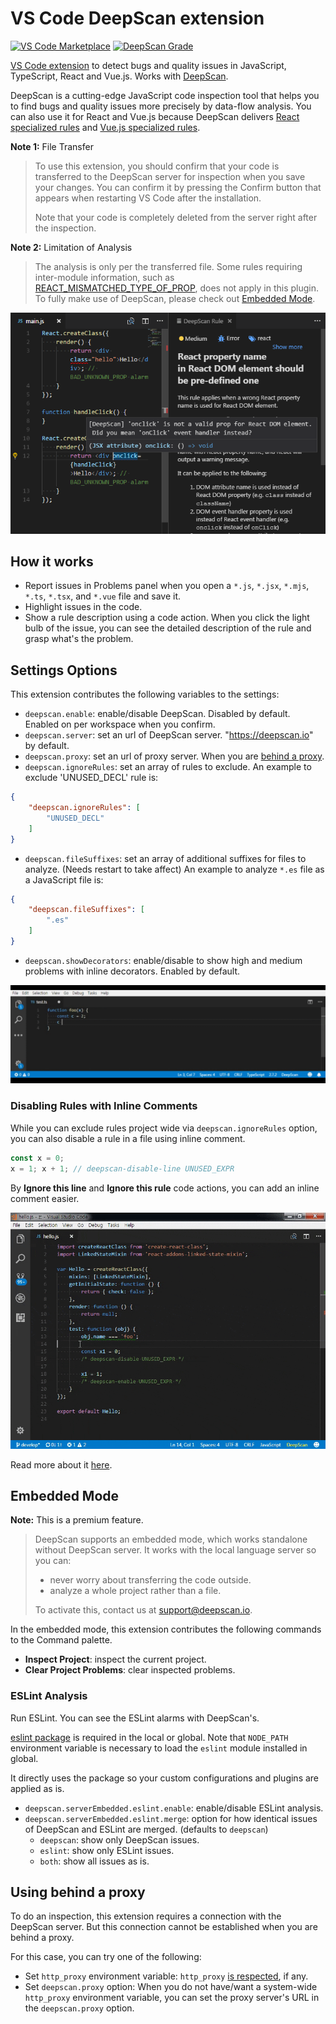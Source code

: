 # VS Code DeepScan extension

[![VS Code Marketplace](https://vsmarketplacebadge.apphb.com/version/DeepScan.vscode-deepscan.svg)](https://marketplace.visualstudio.com/items/DeepScan.vscode-deepscan)
[![DeepScan Grade](https://deepscan.io/api/projects/1808/branches/7873/badge/grade.png)](https://deepscan.io/dashboard/#view=project&pid=1808&bid=7873)

[VS Code extension](https://marketplace.visualstudio.com/items/DeepScan.vscode-deepscan) to detect bugs and quality issues in JavaScript, TypeScript, React and Vue.js. Works with [DeepScan](https://deepscan.io).

DeepScan is a cutting-edge JavaScript code inspection tool that helps you to find bugs and quality issues more precisely by data-flow analysis. You can also use it for React and Vue.js because DeepScan delivers [React specialized rules](https://deepscan.io/docs/rules/#react) and [Vue.js specialized rules](https://deepscan.io/docs/rules/#vue).

**Note 1:** File Transfer
>
> To use this extension, you should confirm that your code is transferred to the DeepScan server for inspection when you save your changes.
> You can confirm it by pressing the Confirm button that appears when restarting VS Code after the installation.
>
> Note that your code is completely deleted from the server right after the inspection.

**Note 2:** Limitation of Analysis
>
> The analysis is only per the transferred file. Some rules requiring inter-module information, such as [REACT_MISMATCHED_TYPE_OF_PROP](https://deepscan.io/docs/rules/react-mismatched-type-of-prop), does not apply in this plugin. To fully make use of DeepScan, please check out [Embedded Mode](#embedded-mode).

![Navigation](client/resources/preview.png)

## How it works

- Report issues in Problems panel when you open a `*.js`, `*.jsx`, `*.mjs`, `*.ts`, `*.tsx`, and `*.vue` file and save it.
- Highlight issues in the code.
- Show a rule description using a code action. When you click the light bulb of the issue, you can see the detailed description of the rule and grasp what's the problem.

## Settings Options

This extension contributes the following variables to the settings:

- `deepscan.enable`: enable/disable DeepScan. Disabled by default. Enabled on per workspace when you confirm.
- `deepscan.server`: set an url of DeepScan server. "https://deepscan.io" by default.
- `deepscan.proxy`: set an url of proxy server. When you are [behind a proxy](#using-behind-a-proxy).
- `deepscan.ignoreRules`: set an array of rules to exclude.
  An example to exclude 'UNUSED_DECL' rule is:
```json
{
    "deepscan.ignoreRules": [
        "UNUSED_DECL"
    ]
}
```
- `deepscan.fileSuffixes`: set an array of additional suffixes for files to analyze. (Needs restart to take affect)
  An example to analyze `*.es` file as a JavaScript file is:
```json
{
    "deepscan.fileSuffixes": [
        ".es"
    ]
}
```
- `deepscan.showDecorators`: enable/disable to show high and medium problems with inline decorators. Enabled by default.

![Showing problems with inline decorators](client/resources/decorations.gif)

### Disabling Rules with Inline Comments

While you can exclude rules project wide via `deepscan.ignoreRules` option, you can also disable a rule in a file using inline comment.
```javascript
const x = 0;
x = 1; x + 1; // deepscan-disable-line UNUSED_EXPR
```

By **Ignore this line** and **Ignore this rule** code actions, you can add an inline comment easier.

![Disabling rules](client/resources/disabling-rules.gif)

Read more about it [here](https://deepscan.io/docs/get-started/disabling-rules/).

## Embedded Mode

**Note:** This is a premium feature.
>
> DeepScan supports an embedded mode, which works standalone without DeepScan server. It works with the local language server so you can:
> * never worry about transferring the code outside.
> * analyze a whole project rather than a file.
>
> To activate this, contact us at [support@deepscan.io](mailto:support@deepscan.io).

In the embedded mode, this extension contributes the following commands to the Command palette.

- **Inspect Project**: inspect the current project.
- **Clear Project Problems**: clear inspected problems.

### ESLint Analysis
Run ESLint. You can see the ESLint alarms with DeepScan's.

[eslint package](https://www.npmjs.com/package/eslint) is required in the local or global. Note that `NODE_PATH` environment variable is necessary to load the `eslint` module installed in global.

It directly uses the package so your custom configurations and plugins are applied as is.

- `deepscan.serverEmbedded.eslint.enable`: enable/disable ESLint analysis.
- `deepscan.serverEmbedded.eslint.merge`: option for how identical issues of DeepScan and ESLint are merged. (defaults to `deepscan`)
  * `deepscan`: show only DeepScan issues.
  * `eslint`: show only ESLint issues.
  * `both`: show all issues as is.

## Using behind a proxy

To do an inspection, this extension requires a connection with the DeepScan server. But this connection cannot be established when you are behind a proxy.

For this case, you can try one of the following:

* Set `http_proxy` environment variable: `http_proxy` [is respected](https://www.npmjs.com/package/axios#request-config), if any.
* Set `deepscan.proxy` option: When you do not have/want a system-wide `http_proxy` environment variable, you can set the proxy server's URL in the `deepscan.proxy` option.
